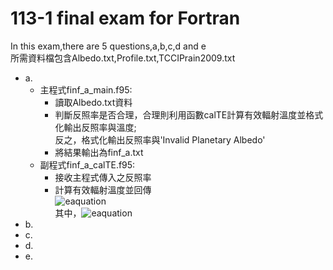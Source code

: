 # 113-1 final exam for Fortran
In this exam,there are 5 questions,a,b,c,d and e  
所需資料檔包含Albedo.txt,Profile.txt,TCCIPrain2009.txt  
- a.
  - 主程式finf_a_main.f95:
      - 讀取Albedo.txt資料
      - 判斷反照率是否合理，合理則利用函數calTE計算有效輻射溫度並格式化輸出反照率與溫度;  
        反之，格式化輸出反照率與'Invalid Planetary Albedo'
      - 將結果輸出為finf_a.txt
  - 副程式finf_a_calTE.f95:
      - 接收主程式傳入之反照率
      - 計算有效輻射溫度並回傳  
        ![eaquation](https://latex.codecogs.com/svg.image?&space;T_{e}=\sqrt[4]{\frac{S(1-\alpha)}{4\cdot\sigma}})  
        其中，![eaquation](https://latex.codecogs.com/svg.image?S=1366\;[W/m^2],\sigma=5.67\times&space;10^{-8}\;[W/m^2K^4])
- b.
- c.
- d.
- e.
